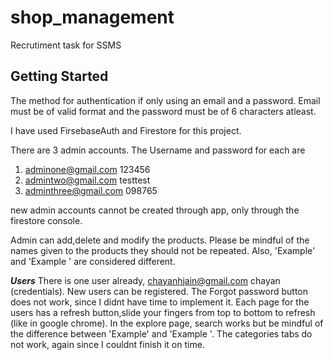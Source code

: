 # shop_management

Recrutiment task for SSMS



## Getting Started

The method for authentication if only using an email and a password. Email must be of valid format 
and the password must be of 6 characters atleast.

I have used FirsebaseAuth and Firestore for this project.

There are 3 admin accounts. The Username and password for each are

1) adminone@gmail.com 123456
2) admintwo@gmail.com testtest
3) adminthree@gmail.com 098765

new admin accounts cannot be created through app, only through the firestore console.

Admin can add,delete and modify the products. Please be mindful of the names given to the products
they should not be repeated. Also, 'Example' and 'Example ' are considered different.

_**Users**_
 There is one user already, chayanhjain@gmail.com chayan (credentials). New users can be registered.
The Forgot password button does not work, since I didnt have time to implement it.
Each page for the users has a refresh button,slide your fingers from top to bottom to refresh (like
in google chrome).
In the explore page, search works but be mindful of the difference between 'Example' and 'Example '.
The categories tabs do not work, again since I couldnt finish it on time.